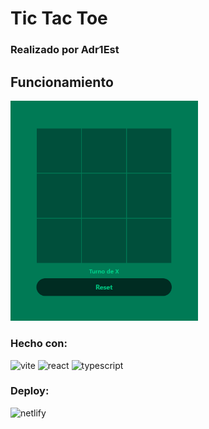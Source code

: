 # Tic Tac Toe
### Realizado por Adr1Est

## Funcionamiento

<img src="./src/assets/tictactoe-react.png" alt="tictactoe web" width="300">

### Hecho con: 
<img src="https://img.shields.io/badge/Vite-%20-lightgrey?logo=vite" alt="vite">
<img src="https://img.shields.io/badge/React----?logo=react&color=%2361DAFB" alt="react">
<img src="https://img.shields.io/badge/TypeScript-%20-lightgrey?logo=typescript" alt="typescript">

### Deploy: 
<img src="https://img.shields.io/badge/Netlify-%20-lightgrey?logo=netlify" alt="netlify">
